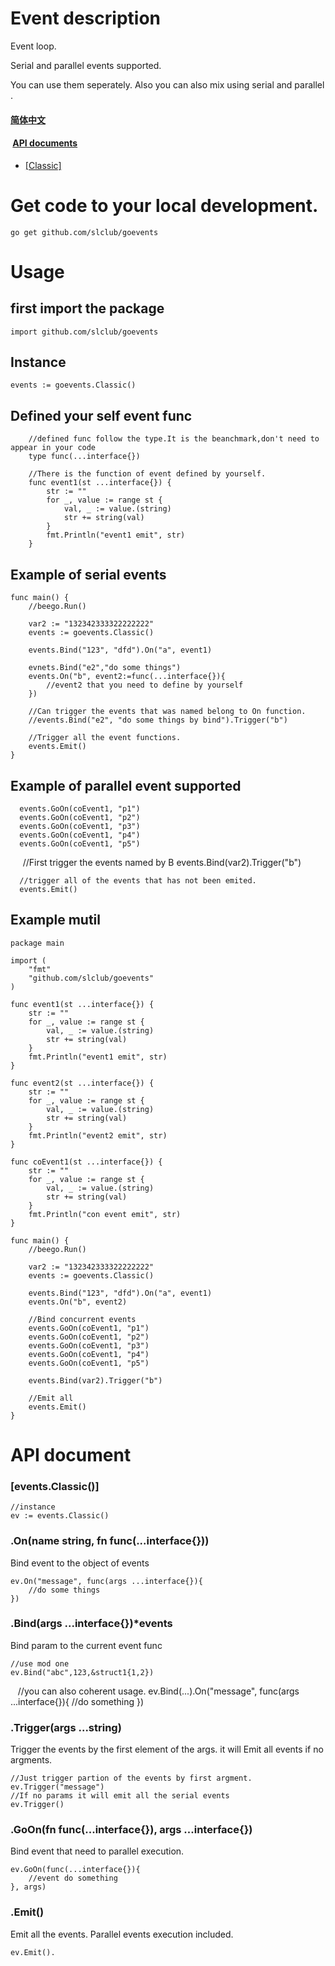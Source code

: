 <link rel="stylesheet" href="markdown.css">

# Event description

Event loop.

Serial and parallel events supported.

You can use them seperately. Also you can also mix using serial and parallel .

####  [简体中文](https://github.com/slclub/goevents/blob/master/doc/README.zh.md)
####  <a href="https://github.com/slclub/goevents#api">API documents</a>

- <a href="#classic">[Classic]</a>

# Get code to your local development.

    go get github.com/slclub/goevents

# Usage


## first import the package
  
    import github.com/slclub/goevents
  
## Instance
  
    events := goevents.Classic()


## Defined your self event func

```
    //defined func follow the type.It is the beanchmark,don't need to appear in your code
    type func(...interface{})

    //There is the function of event defined by yourself. 
    func event1(st ...interface{}) {
        str := ""
        for _, value := range st {
            val, _ := value.(string)
            str += string(val)
        }
        fmt.Println("event1 emit", str)
    }
```
    
    
## Example of serial events

    func main() {
        //beego.Run()

        var2 := "132342333322222222"
        events := goevents.Classic()

        events.Bind("123", "dfd").On("a", event1)

        evnets.Bind("e2","do some things")
        events.On("b", event2:=func(...interface{}){
            //event2 that you need to define by yourself
        })

        //Can trigger the events that was named belong to On function.
        //events.Bind("e2", "do some things by bind").Trigger("b")
        
        //Trigger all the event functions.
        events.Emit()
    }
    
## Example of parallel event supported

      events.GoOn(coEvent1, "p1")
      events.GoOn(coEvent1, "p2")
      events.GoOn(coEvent1, "p3")
      events.GoOn(coEvent1, "p4")
      events.GoOn(coEvent1, "p5")

      //First trigger the events named by B
      events.Bind(var2).Trigger("b")

      //trigger all of the events that has not been emited.
      events.Emit()

## Example mutil

    package main

    import (
        "fmt"
        "github.com/slclub/goevents"
    )

    func event1(st ...interface{}) {
        str := ""
        for _, value := range st {
            val, _ := value.(string)
            str += string(val)
        }
        fmt.Println("event1 emit", str)
    }

    func event2(st ...interface{}) {
        str := ""
        for _, value := range st {
            val, _ := value.(string)
            str += string(val)
        }
        fmt.Println("event2 emit", str)
    }

    func coEvent1(st ...interface{}) {
        str := ""
        for _, value := range st {
            val, _ := value.(string)
            str += string(val)
        }
        fmt.Println("con event emit", str)
    }

    func main() {
        //beego.Run()

        var2 := "132342333322222222"
        events := goevents.Classic()

        events.Bind("123", "dfd").On("a", event1)
        events.On("b", event2)

        //Bind concurrent events
        events.GoOn(coEvent1, "p1")
        events.GoOn(coEvent1, "p2")
        events.GoOn(coEvent1, "p3")
        events.GoOn(coEvent1, "p4")
        events.GoOn(coEvent1, "p5")

        events.Bind(var2).Trigger("b")

        //Emit all
        events.Emit()
    }

# <a name="api">API document</a>

### <a name="classic" >[events.Classic()]</a>

    //instance
    ev := events.Classic()
    
### .On(name string, fn func(...interface{}))

Bind event to the object of events

    ev.On("message", func(args ...interface{}){
        //do some things
    })

### .Bind(args ...interface{})*events

Bind param to the current event func

    //use mod one
    ev.Bind("abc",123,&struct1{1,2})
    
    //you can also coherent usage.
    ev.Bind(...).On("message", func(args ...interface{}){
        //do something
    })

### .Trigger(args ...string)

Trigger the events by the first element of the args. it will Emit all events if no argments.
    
    //Just trigger partion of the events by first argment.
    ev.Trigger("message")
    //If no params it will emit all the serial events 
    ev.Trigger()

### .GoOn(fn func(...interface{}), args ...interface{})

Bind event that need to parallel execution.
    
    ev.GoOn(func(...interface{}){
        //event do something
    }, args)
    
    
### .Emit()

Emit all the events.
Parallel events execution included.
    
    ev.Emit().
